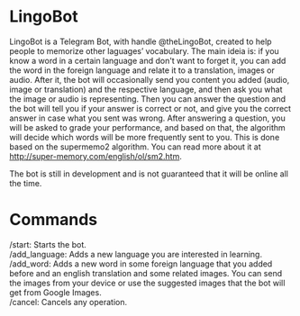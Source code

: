 # LingoBot
LingoBot is a Telegram Bot, with handle @theLingoBot, created to help people to memorize other laguages’ vocabulary. The main ideia is: if you know a word in a certain language and don't want to forget it, you can add the word in the foreign language and relate it to a translation, images or audio. After it, the bot will occasionally send you content you added (audio, image or translation) and the respective language, and then ask you what the image or audio is representing. Then you can answer the question and the bot will tell you if your answer is correct or not, and give you the correct answer in case what you sent was wrong.
After answering a question, you will be asked to grade your performance, and based on that, the algorithm will decide which words will be more frequently sent to you. This is done based on the supermemo2 algorithm. You can read more about it at http://super-memory.com/english/ol/sm2.htm.

The bot is still in development and is not guaranteed that it will be online all the time.
# Commands
/start: Starts the bot. <br />
/add_language: Adds a new language you are interested in learning. <br />
/add_word: Adds a new word in some foreign language that you added before and an english translation and some related images. You can send the images from your device or use the suggested images that the bot will get from Google Images. <br />
/cancel: Cancels any operation. 
